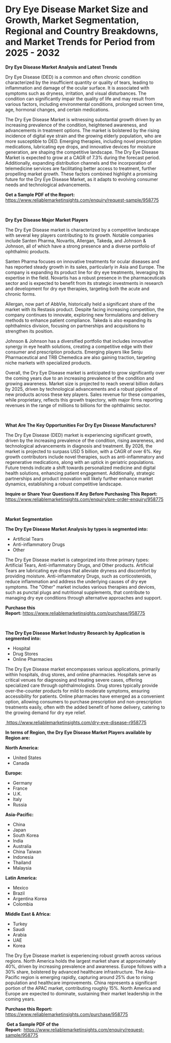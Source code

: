 <p><h1>Dry Eye Disease Market Size and Growth, Market Segmentation, Regional and Country Breakdowns, and Market Trends for Period from 2025 -  2032</h1></p><p><strong>Dry Eye Disease Market Analysis and Latest Trends</strong></p>
<p><p>Dry Eye Disease (DED) is a common and often chronic condition characterized by the insufficient quantity or quality of tears, leading to inflammation and damage of the ocular surface. It is associated with symptoms such as dryness, irritation, and visual disturbances. The condition can significantly impair the quality of life and may result from various factors, including environmental conditions, prolonged screen time, age, hormonal changes, and certain medications.</p><p>The Dry Eye Disease Market is witnessing substantial growth driven by an increasing prevalence of the condition, heightened awareness, and advancements in treatment options. The market is bolstered by the rising incidence of digital eye strain and the growing elderly population, who are more susceptible to DED. Emerging therapies, including novel prescription medications, lubricating eye drops, and innovative devices for moisture generation, are shaping the competitive landscape. The Dry Eye Disease Market is expected to grow at a CAGR of 7.3% during the forecast period. Additionally, expanding distribution channels and the incorporation of telemedicine services are facilitating better access to treatment, further propelling market growth. These factors combined highlight a promising future for the Dry Eye Disease Market, as it adapts to evolving consumer needs and technological advancements.</p></p>
<p><strong>Get a Sample PDF of the Report:&nbsp;</strong> <a href="https://www.reliablemarketinsights.com/enquiry/request-sample/958775?utm_campaign=3250&utm_medium=2&utm_source=Github&utm_content=ia&utm_term=19042025&utm_id=dry-eye-disease">https://www.reliablemarketinsights.com/enquiry/request-sample/958775</a></p>
<p>&nbsp;</p>
<p><strong>Dry Eye Disease Major Market Players</strong></p>
<p><p>The Dry Eye Disease market is characterized by a competitive landscape with several key players contributing to its growth. Notable companies include Santen Pharma, Novartis, Allergan, Takeda, and Johnson & Johnson, all of which have a strong presence and a diverse portfolio of ophthalmic products.</p><p>Santen Pharma focuses on innovative treatments for ocular diseases and has reported steady growth in its sales, particularly in Asia and Europe. The company is expanding its product line for dry eye treatments, leveraging its expertise in the field. Novartis has a robust presence in the pharmaceuticals sector and is expected to benefit from its strategic investments in research and development for dry eye therapies, targeting both the acute and chronic forms.</p><p>Allergan, now part of AbbVie, historically held a significant share of the market with its Restasis product. Despite facing increasing competition, the company continues to innovate, exploring new formulations and delivery methods to enhance patient compliance. Takeda is also expanding its ophthalmics division, focusing on partnerships and acquisitions to strengthen its position.</p><p>Johnson & Johnson has a diversified portfolio that includes innovative synergy in eye health solutions, creating a competitive edge with their consumer and prescription products. Emerging players like Senju Pharmaceutical and TRB Chemedica are also gaining traction, targeting niche markets with specialized products.</p><p>Overall, the Dry Eye Disease market is anticipated to grow significantly over the coming years due to an increasing prevalence of the condition and growing awareness. Market size is projected to reach several billion dollars by 2025, driven by technological advancements and a robust pipeline of new products across these key players. Sales revenue for these companies, while proprietary, reflects this growth trajectory, with major firms reporting revenues in the range of millions to billions for the ophthalmic sector.</p></p>
<p>&nbsp;</p>
<p><strong>What Are The Key Opportunities For Dry Eye Disease Manufacturers?</strong></p>
<p><p>The Dry Eye Disease (DED) market is experiencing significant growth, driven by the increasing prevalence of the condition, rising awareness, and technological advancements in diagnosis and treatment. By 2026, the market is projected to surpass USD 5 billion, with a CAGR of over 6%. Key growth contributors include novel therapies, such as anti-inflammatory and regenerative medications, along with an uptick in geriatric populations. Future trends indicate a shift towards personalized medicine and digital health solutions, enhancing patient engagement. Additionally, strategic partnerships and product innovation will likely further enhance market dynamics, establishing a robust competitive landscape.</p></p>
<p><strong>Inquire or Share Your Questions If Any Before Purchasing This Report:</strong> <a href="https://www.reliablemarketinsights.com/enquiry/pre-order-enquiry/958775?utm_campaign=3250&utm_medium=2&utm_source=Github&utm_content=ia&utm_term=19042025&utm_id=dry-eye-disease">https://www.reliablemarketinsights.com/enquiry/pre-order-enquiry/958775</a></p>
<p>&nbsp;</p>
<p><strong>Market Segmentation</strong></p>
<p><strong>The Dry Eye Disease Market Analysis by types is segmented into:</strong></p>
<p><ul><li>Artificial Tears</li><li>Anti-inflammatory Drugs</li><li>Other</li></ul></p>
<p><p>The Dry Eye Disease market is categorized into three primary types: Artificial Tears, Anti-inflammatory Drugs, and Other products. Artificial Tears are lubricating eye drops that alleviate dryness and discomfort by providing moisture. Anti-inflammatory Drugs, such as corticosteroids, reduce inflammation and address the underlying causes of dry eye symptoms. The "Other" market includes various therapies and devices, such as punctal plugs and nutritional supplements, that contribute to managing dry eye conditions through alternative approaches and support.</p></p>
<p><strong>Purchase this Report:&nbsp;</strong><a href="https://www.reliablemarketinsights.com/purchase/958775?utm_campaign=3250&utm_medium=2&utm_source=Github&utm_content=ia&utm_term=19042025&utm_id=dry-eye-disease">https://www.reliablemarketinsights.com/purchase/958775</a></p>
<p>&nbsp;</p>
<p><strong>The Dry Eye Disease Market Industry Research by Application is segmented into:</strong></p>
<p><ul><li>Hospital</li><li>Drug Stores</li><li>Online Pharmacies</li></ul></p>
<p><p>The Dry Eye Disease market encompasses various applications, primarily within hospitals, drug stores, and online pharmacies. Hospitals serve as critical venues for diagnosing and treating severe cases, offering specialized care through ophthalmologists. Drug stores typically provide over-the-counter products for mild to moderate symptoms, ensuring accessibility for patients. Online pharmacies have emerged as a convenient option, allowing consumers to purchase prescription and non-prescription treatments easily, often with the added benefit of home delivery, catering to the growing demand for dry eye relief.</p></p>
<p><a href="https://www.reliablemarketinsights.com/dry-eye-disease-r958775?utm_campaign=3250&utm_medium=2&utm_source=Github&utm_content=ia&utm_term=19042025&utm_id=dry-eye-disease">&nbsp;https://www.reliablemarketinsights.com/dry-eye-disease-r958775</a></p>
<p><strong>In terms of Region, the Dry Eye Disease Market Players available by Region are:</strong></p>
<p>
    <p> <strong> North America: </strong>
        <ul>
            <li>United States</li>
            <li>Canada</li>
        </ul>
        </p> 
    <p> <strong> Europe: </strong>
        <ul>
            <li>Germany</li>
            <li>France</li>
            <li>U.K.</li>
            <li>Italy</li>
            <li>Russia</li>
        </ul>
        </p> 
    <p> <strong> Asia-Pacific: </strong>
        <ul>
            <li>China</li>
            <li>Japan</li>
            <li>South Korea</li>
            <li>India</li>
            <li>Australia</li>
            <li>China Taiwan</li>
            <li>Indonesia</li>
            <li>Thailand</li>
            <li>Malaysia</li>
        </ul>
        </p> 
    <p> <strong> Latin America: </strong>
        <ul>
            <li>Mexico</li>
            <li>Brazil</li>
            <li>Argentina Korea</li>
            <li>Colombia</li>
        </ul>
        </p> 
    <p> <strong> Middle East & Africa: </strong>
        <ul>
            <li>Turkey</li>
            <li>Saudi</li>
            <li>Arabia</li>
            <li>UAE</li>
            <li>Korea</li>
        </ul>
    </p>
    </p>
<p><p>The Dry Eye Disease market is experiencing robust growth across various regions. North America holds the largest market share at approximately 40%, driven by increasing prevalence and awareness. Europe follows with a 30% share, bolstered by advanced healthcare infrastructure. The Asia-Pacific region is emerging rapidly, capturing around 25% due to rising population and healthcare improvements. China represents a significant portion of the APAC market, contributing roughly 15%. North America and Europe are expected to dominate, sustaining their market leadership in the coming years.</p></p>
<p><strong>Purchase this Report: </strong><a href="https://www.reliablemarketinsights.com/purchase/958775?utm_campaign=3250&utm_medium=2&utm_source=Github&utm_content=ia&utm_term=19042025&utm_id=dry-eye-disease">https://www.reliablemarketinsights.com/purchase/958775</a></p>
<p>&nbsp;<strong>Get a Sample PDF of the Report:&nbsp;&nbsp;</strong><a href="https://www.reliablemarketinsights.com/enquiry/request-sample/958775?utm_campaign=3250&utm_medium=2&utm_source=Github&utm_content=ia&utm_term=19042025&utm_id=dry-eye-disease">https://www.reliablemarketinsights.com/enquiry/request-sample/958775</a></p>
<p><strong></strong></p>
<p><p></p><p></p><p></p></p>